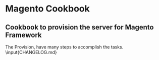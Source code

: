 # Magento Cookbook
## Cookbook to provision the server for Magento Framework

The Provision, have many steps to accomplish the tasks.
\input{CHANGELOG.md}
